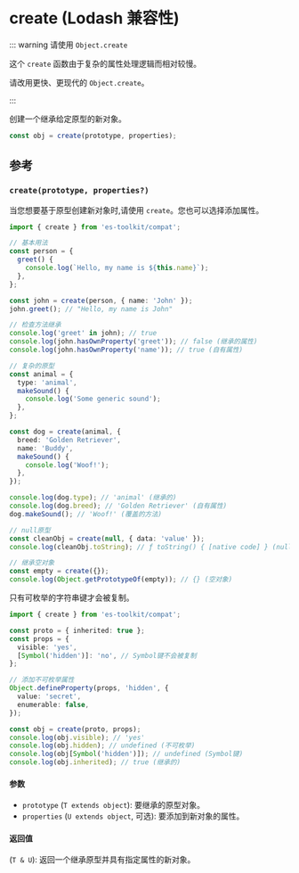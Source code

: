 # create (Lodash 兼容性)

::: warning 请使用 `Object.create`

这个 `create` 函数由于复杂的属性处理逻辑而相对较慢。

请改用更快、更现代的 `Object.create`。

:::

创建一个继承给定原型的新对象。

```typescript
const obj = create(prototype, properties);
```

## 参考

### `create(prototype, properties?)`

当您想要基于原型创建新对象时,请使用 `create`。您也可以选择添加属性。

```typescript
import { create } from 'es-toolkit/compat';

// 基本用法
const person = {
  greet() {
    console.log(`Hello, my name is ${this.name}`);
  },
};

const john = create(person, { name: 'John' });
john.greet(); // "Hello, my name is John"

// 检查方法继承
console.log('greet' in john); // true
console.log(john.hasOwnProperty('greet')); // false (继承的属性)
console.log(john.hasOwnProperty('name')); // true (自有属性)

// 复杂的原型
const animal = {
  type: 'animal',
  makeSound() {
    console.log('Some generic sound');
  },
};

const dog = create(animal, {
  breed: 'Golden Retriever',
  name: 'Buddy',
  makeSound() {
    console.log('Woof!');
  },
});

console.log(dog.type); // 'animal' (继承的)
console.log(dog.breed); // 'Golden Retriever' (自有属性)
dog.makeSound(); // 'Woof!' (覆盖的方法)

// null原型
const cleanObj = create(null, { data: 'value' });
console.log(cleanObj.toString); // ƒ toString() { [native code] } (null 等价于 {})

// 继承空对象
const empty = create({});
console.log(Object.getPrototypeOf(empty)); // {} (空对象)
```

只有可枚举的字符串键才会被复制。

```typescript
import { create } from 'es-toolkit/compat';

const proto = { inherited: true };
const props = {
  visible: 'yes',
  [Symbol('hidden')]: 'no', // Symbol键不会被复制
};

// 添加不可枚举属性
Object.defineProperty(props, 'hidden', {
  value: 'secret',
  enumerable: false,
});

const obj = create(proto, props);
console.log(obj.visible); // 'yes'
console.log(obj.hidden); // undefined (不可枚举)
console.log(obj[Symbol('hidden')]); // undefined (Symbol键)
console.log(obj.inherited); // true (继承的)
```

#### 参数

- `prototype` (`T extends object`): 要继承的原型对象。
- `properties` (`U extends object`, 可选): 要添加到新对象的属性。

#### 返回值

(`T & U`): 返回一个继承原型并具有指定属性的新对象。
